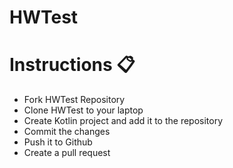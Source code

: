 # HWTest

# Instructions 📋
 
- Fork HWTest Repository 
- Clone HWTest to your laptop
- Create Kotlin project and add it to the repository
- Commit the changes
- Push it to Github
- Create a pull request

